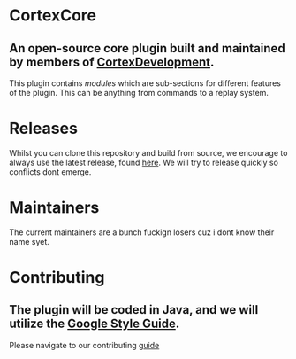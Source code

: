 # CortexCore

## An open-source core plugin built and maintained by members of [CortexDevelopment](https://discord.gg/cortexdev).
This plugin contains *modules* which are sub-sections for different features of the plugin. This can be anything from commands to a replay system.

# Releases

Whilst you can clone this repository and build from source, we encourage to always use the latest release, found [here](https://github.com/xdNuggets/CortexCore/releases). We will try to release quickly so conflicts dont emerge.

# Maintainers

The current maintainers are a bunch fuckign losers cuz i dont know their name syet. 

# Contributing

## The plugin will be coded in Java, and we will utilize the [Google Style Guide](https://google.github.io/styleguide/javaguide.html).
Please navigate to our contributing [guide](placeholder.com)
